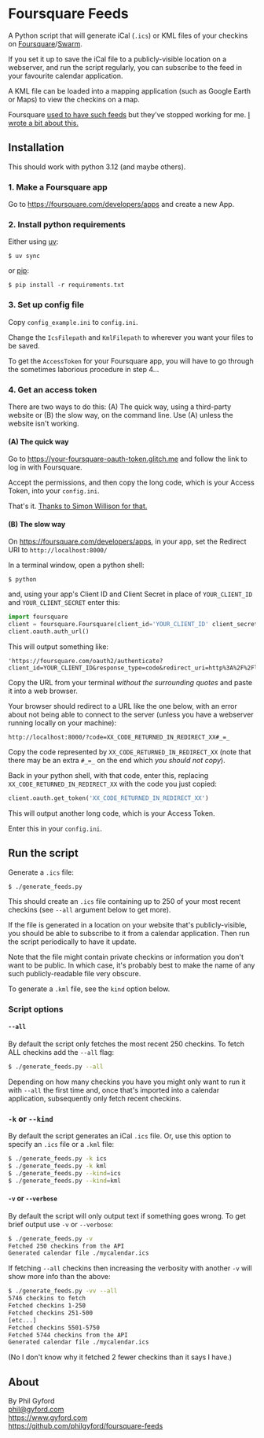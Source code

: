 # Foursquare Feeds

A Python script that will generate iCal (`.ics`) or KML files of your checkins on [Foursquare][4sq]/[Swarm][swarm].

If you set it up to save the iCal file to a publicly-visible location on a webserver, and run the script regularly, you can subscribe to the feed in your favourite calendar application.

A KML file can be loaded into a mapping application (such as Google Earth or
Maps) to view the checkins on a map.

Foursquare [used to have such feeds][feeds] but they've stopped working for me.
[I wrote a bit about this.][blog]

[4sq]: https://foursquare.com
[swarm]: https://www.swarmapp.com
[feeds]: https://foursquare.com/feeds/
[blog]: https://www.gyford.com/phil/writing/2019/05/13/foursquare-swarm-ical-feed/


## Installation

This should work with python 3.12 (and maybe others).

### 1. Make a Foursquare app

Go to https://foursquare.com/developers/apps and create a new App.


### 2. Install python requirements

Either using [uv](https://github.com/astral-sh/uv):

    $ uv sync

or [pip](https://pip.pypa.io/en/stable/):

    $ pip install -r requirements.txt


### 3. Set up config file

Copy `config_example.ini` to `config.ini`.

Change the `IcsFilepath` and `KmlFilepath` to wherever you want your files to be saved.

To get the `AccessToken` for your Foursquare app, you will have to go through the sometimes laborious procedure in step 4...


### 4. Get an access token

There are two ways to do this: (A) The quick way, using a third-party website or (B) the slow way, on the command line. Use (A) unless the website isn't working.

#### (A) The quick way

Go to https://your-foursquare-oauth-token.glitch.me and follow the link to log
in with Foursquare.

Accept the permissions, and then copy the long code, which is your Access
Token, into your `config.ini`.

That's it. [Thanks to Simon Willison for that.](https://github.com/dogsheep/swarm-to-sqlite/issues/4)

#### (B) The slow way

On https://foursquare.com/developers/apps, in your app, set the Redirect URI to `http://localhost:8000/`

In a terminal window, open a python shell:

    $ python

and, using your app's Client ID and Client Secret in place of `YOUR_CLIENT_ID` and `YOUR_CLIENT_SECRET` enter this:

```python
import foursquare
client = foursquare.Foursquare(client_id='YOUR_CLIENT_ID' client_secret='YOUR_CLIENT_SECRET', redirect_uri='http://localhost:8000')
client.oauth.auth_url()
```

This will output something like:

    'https://foursquare.com/oauth2/authenticate?client_id=YOUR_CLIENT_ID&response_type=code&redirect_uri=http%3A%2F%2Flocalhost%3A8000%2F'

Copy the URL from your terminal *without the surrounding quotes* and paste it into a web browser.

Your browser should redirect to a URL like the one below, with an error about not being able to connect to the server (unless you have a webserver running locally on your machine):

    http://localhost:8000/?code=XX_CODE_RETURNED_IN_REDIRECT_XX#_=_

Copy the code represented by `XX_CODE_RETURNED_IN_REDIRECT_XX` (note that there may be an extra `#_=_` on the end which *you should not copy*).

Back in your python shell, with that code, enter this, replacing
`XX_CODE_RETURNED_IN_REDIRECT_XX` with the code you just copied:

```python
client.oauth.get_token('XX_CODE_RETURNED_IN_REDIRECT_XX')
```

This will output another long code, which is your Access Token.

Enter this in your `config.ini`.


## Run the script

Generate a `.ics` file:

    $ ./generate_feeds.py

This should create an `.ics` file containing up to 250 of your most recent
checkins (see `--all` argument below to get more).

If the file is generated in a location on your website that's publicly-visible, you should be able to subscribe to it from a calendar application. Then run the script periodically to have it update.

Note that the file might contain private checkins or information you don't want to be public. In which case, it's probably best to make the name of any such publicly-readable file very obscure.

To generate a `.kml` file, see the `kind` option below.


### Script options

#### `--all`

By default the script only fetches the most recent 250 checkins. To fetch ALL checkins add the `--all` flag:

```bash
$ ./generate_feeds.py --all
```

Depending on how many checkins you have you might only want to run it with
`--all` the first time and, once that's imported into a calendar application,
subsequently only fetch recent checkins.

### `-k` or `--kind`

By default the script generates an iCal `.ics` file. Or, use this option to
specify an `.ics` file or a `.kml` file:

```bash
$ ./generate_feeds.py -k ics
$ ./generate_feeds.py -k kml
$ ./generate_feeds.py --kind=ics
$ ./generate_feeds.py --kind=kml
```

#### `-v` or `--verbose`

By default the script will only output text if something goes wrong. To get
brief output use `-v` or `--verbose`:

```bash
$ ./generate_feeds.py -v
Fetched 250 checkins from the API
Generated calendar file ./mycalendar.ics
```

If fetching `--all` checkins then increasing the verbosity with another `-v`
will show more info than the above:

```bash
$ ./generate_feeds.py -vv --all
5746 checkins to fetch
Fetched checkins 1-250
Fetched checkins 251-500
[etc...]
Fetched checkins 5501-5750
Fetched 5744 checkins from the API
Generated calendar file ./mycalendar.ics
```

(No I don't know why it fetched 2 fewer checkins than it says I have.)


## About

By Phil Gyford  
phil@gyford.com  
https://www.gyford.com  
https://github.com/philgyford/foursquare-feeds
